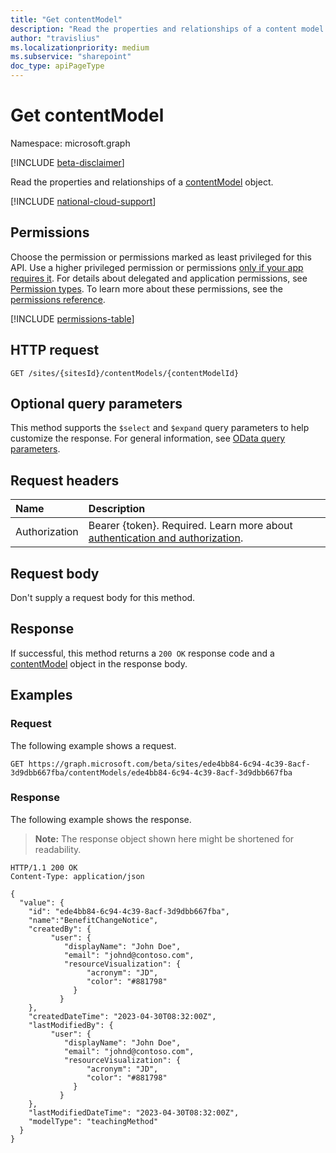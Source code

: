 ```yaml
---
title: "Get contentModel"
description: "Read the properties and relationships of a content model object."
author: "travislius"
ms.localizationpriority: medium
ms.subservice: "sharepoint"
doc_type: apiPageType
---
```


# Get contentModel

Namespace: microsoft.graph

[!INCLUDE [beta-disclaimer](../../includes/beta-disclaimer.md)]

Read the properties and relationships of a [contentModel](../resources/contentmodel.md) object.

[!INCLUDE [national-cloud-support](../../includes/global-only.md)]

## Permissions

Choose the permission or permissions marked as least privileged for this API. Use a higher privileged permission or permissions [only if your app requires it](/graph/permissions-overview#best-practices-for-using-microsoft-graph-permissions). For details about delegated and application permissions, see [Permission types](/graph/permissions-overview#permission-types). To learn more about these permissions, see the [permissions reference](/graph/permissions-reference).

<!-- { "blockType": "permissions", "name": "contentmodel_get" } -->
[!INCLUDE [permissions-table](../includes/permissions/contentmodel-get-permissions.md)]

## HTTP request

<!-- {
  "blockType": "ignored"
}
-->
``` http
GET /sites/{sitesId}/contentModels/{contentModelId}
```

## Optional query parameters

This method supports the `$select` and `$expand` query parameters to help customize the response. For general information, see [OData query parameters](/graph/query-parameters).

## Request headers

|Name|Description|
|:---|:---|
|Authorization|Bearer {token}. Required. Learn more about [authentication and authorization](/graph/auth/auth-concepts).|

## Request body

Don't supply a request body for this method.

## Response

If successful, this method returns a `200 OK` response code and a [contentModel](../resources/contentmodel.md) object in the response body.

## Examples

### Request

The following example shows a request.
<!-- {
  "blockType": "request",
  "name": "get_contentmodel"
}
-->
``` http
GET https://graph.microsoft.com/beta/sites/ede4bb84-6c94-4c39-8acf-3d9dbb667fba/contentModels/ede4bb84-6c94-4c39-8acf-3d9dbb667fba
```


### Response

The following example shows the response.
>**Note:** The response object shown here might be shortened for readability.
<!-- {
  "blockType": "response",
  "truncated": true,
  "@odata.type": "microsoft.graph.contentModel"
}
-->
``` http
HTTP/1.1 200 OK
Content-Type: application/json

{
  "value": {
    "id": "ede4bb84-6c94-4c39-8acf-3d9dbb667fba",
    "name":"BenefitChangeNotice",
    "createdBy": {
         "user": {
            "displayName": "John Doe",
            "email": "johnd@contoso.com",
            "resourceVisualization": {
                 "acronym": "JD",
                 "color": "#881798"
              }
           }
    },
    "createdDateTime": "2023-04-30T08:32:00Z",
    "lastModifiedBy": {
         "user": {
            "displayName": "John Doe",
            "email": "johnd@contoso.com",
            "resourceVisualization": {
                 "acronym": "JD",
                 "color": "#881798"
              }
           }
    },
    "lastModifiedDateTime": "2023-04-30T08:32:00Z",
    "modelType": "teachingMethod"
  }
}
```

